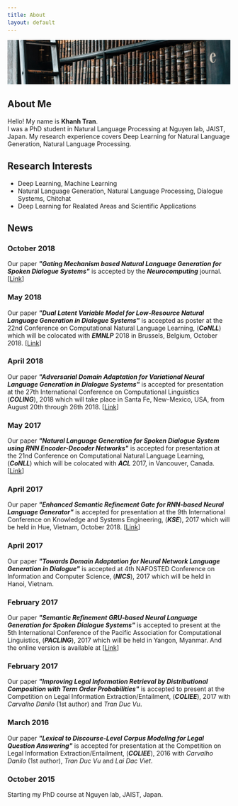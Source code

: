 ```yaml
---
title: About
layout: default
---
```


![Image of about page](/assets/images/about/banner-4.jpg)

## About Me
Hello! My name is **Khanh Tran**.  
I was a PhD student in Natural Language Processing at Nguyen lab, JAIST, Japan. My research experience covers Deep Learning for Natural Language Generation, Natural Language Processing. 

## Research Interests
* Deep Learning, Machine Learning
* Natural Language Generation, Natural Language Processing, Dialogue Systems, Chitchat
* Deep Learning for Realated Areas and Scientific Applications


## News  
<!-- 2018 -->
### October 2018  
Our paper ***"Gating Mechanism based Natural Language Generation for Spoken Dialogue Systems"*** is accepted by the ***Neurocomputing*** journal. [[Link](https://doi.org/10.1016/j.neucom.2018.09.069)]

### May 2018
Our paper ***"Dual Latent Variable Model for Low-Resource Natural Language Generation in Dialogue Systems"*** is accepted as poster at the 22nd Conference on Computational Natural Language Learning, (***CoNLL***) which will be colocated with ***EMNLP*** 2018 in Brussels, Belgium, October 2018. [[Link](http://aclweb.org/anthology/K18-1003)]

### April 2018
Our paper ***"Adversarial Domain Adaptation for Variational Neural Language Generation in Dialogue Systems"*** is accepted for presentation at the 27th International Conference on Computational Linguistics (***COLING***), 2018 which will take place in Santa Fe, New-Mexico, USA, from August 20th through 26th 2018. [[Link](http://aclweb.org/anthology/C18-1103)]

<!-- 2017 -->
### May 2017
Our paper ***"Natural Language Generation for Spoken Dialogue System using RNN Encoder-Decoder Networks"*** is accepted for presentation at the 21nd Conference on Computational Natural Language Learning, (***CoNLL***) which will be colocated with ***ACL*** 2017, in Vancouver, Canada. [[Link](http://aclweb.org/anthology/K17-1044)]

### April 2017
Our paper ***"Enhanced Semantic Refinement Gate for RNN-based Neural Language Generator"*** is accepted for presentation at the 9th International Conference on Knowledge and Systems Engineering, (***KSE***), 2017 which will be held in Hue, Vietnam, October 2018. [[Link](10.1109/KSE.2017.8119454)]

### April 2017
Our paper ***"Towards Domain Adaptation for Neural Network Language Generation in Dialogue"*** is accepted at 4th NAFOSTED Conference on Information and Computer Science, (***NICS***), 2017 which will be held in Hanoi, Vietnam.

### February 2017
Our paper ***"Semantic Refinement GRU-based Neural Language Generation for Spoken Dialogue Systems"*** is accepted to present at the  5th International Conference of the Pacific Association for Computational Linguistics, (***PACLING***), 2017 which will be held in Yangon, Myanmar. And the online version is available at [[Link](arXiv:1706.00134)]

### February 2017
Our paper ***"Improving Legal Information Retrieval by Distributional Composition with Term Order Probabilities"*** is accepted to present at the Competition on Legal Information Extraction/Entailment, (***COLIEE***), 2017 with *Carvalho Danilo* (1st author) and *Tran Duc Vu*.

<!-- 2016 -->
### March 2016
Our paper ***"Lexical to Discourse-Level Corpus Modeling for Legal Question Answering"*** is accepted for presentation at the Competition on Legal Information Extraction/Entailment, (***COLIEE***), 2016 with *Carvalho Danilo* (1st author), *Tran Duc Vu* and *Lai Dac Viet*.

<!-- 2015 -->
### October 2015
Starting my PhD course at Nguyen lab, JAIST, Japan.

